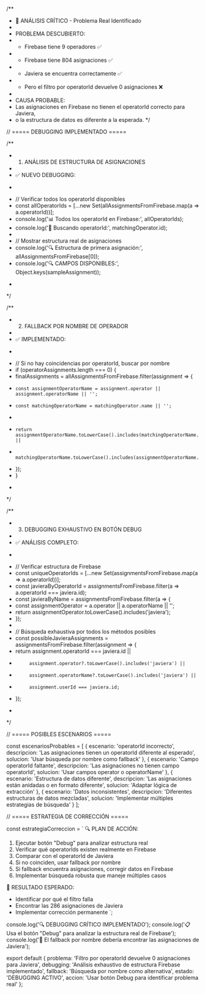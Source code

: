 /**
 * 🔧 ANÁLISIS CRÍTICO - Problema Real Identificado
 * 
 * PROBLEMA DESCUBIERTO:
 * - Firebase tiene 9 operadores ✅
 * - Firebase tiene 804 asignaciones ✅ 
 * - Javiera se encuentra correctamente ✅
 * - Pero el filtro por operatorId devuelve 0 asignaciones ❌
 * 
 * CAUSA PROBABLE:
 * Las asignaciones en Firebase no tienen el operatorId correcto para Javiera,
 * o la estructura de datos es diferente a la esperada.
 */

// ===== DEBUGGING IMPLEMENTADO =====

/**
 * 1. ANÁLISIS DE ESTRUCTURA DE ASIGNACIONES
 * 
 * ✅ NUEVO DEBUGGING:
 * ```javascript
 * // Verificar todos los operatorId disponibles
 * const allOperatorIds = [...new Set(allAssignmentsFromFirebase.map(a => a.operatorId))];
 * console.log('📊 Todos los operatorId en Firebase:', allOperatorIds);
 * console.log('🎯 Buscando operatorId:', matchingOperator.id);
 * 
 * // Mostrar estructura real de asignaciones
 * console.log('🔍 Estructura de primera asignación:', allAssignmentsFromFirebase[0]);
 * console.log('🔍 CAMPOS DISPONIBLES:', Object.keys(sampleAssignment));
 * ```
 */

/**
 * 2. FALLBACK POR NOMBRE DE OPERADOR
 * 
 * ✅ IMPLEMENTADO:
 * ```javascript
 * // Si no hay coincidencias por operatorId, buscar por nombre
 * if (operatorAssignments.length === 0) {
 *   finalAssignments = allAssignmentsFromFirebase.filter(assignment => {
 *     const assignmentOperatorName = assignment.operator || assignment.operatorName || '';
 *     const matchingOperatorName = matchingOperator.name || '';
 *     
 *     return assignmentOperatorName.toLowerCase().includes(matchingOperatorName.toLowerCase()) ||
 *            matchingOperatorName.toLowerCase().includes(assignmentOperatorName.toLowerCase());
 *   });
 * }
 * ```
 */

/**
 * 3. DEBUGGING EXHAUSTIVO EN BOTÓN DEBUG
 * 
 * ✅ ANÁLISIS COMPLETO:
 * ```javascript
 * // Verificar estructura de Firebase
 * const uniqueOperatorIds = [...new Set(assignmentsFromFirebase.map(a => a.operatorId))];
 * const javieraByOperatorId = assignmentsFromFirebase.filter(a => a.operatorId === javiera.id);
 * const javieraByName = assignmentsFromFirebase.filter(a => {
 *   const assignmentOperator = a.operator || a.operatorName || '';
 *   return assignmentOperator.toLowerCase().includes('javiera');
 * });
 * 
 * // Búsqueda exhaustiva por todos los métodos posibles
 * const possibleJavieraAssignments = assignmentsFromFirebase.filter(assignment => {
 *   return assignment.operatorId === javiera.id ||
 *          assignment.operator?.toLowerCase().includes('javiera') ||
 *          assignment.operatorName?.toLowerCase().includes('javiera') ||
 *          assignment.userId === javiera.id;
 * });
 * ```
 */

// ===== POSIBLES ESCENARIOS =====

const escenariosProbables = [
  {
    escenario: 'operatorId incorrecto',
    descripcion: 'Las asignaciones tienen un operatorId diferente al esperado',
    solucion: 'Usar búsqueda por nombre como fallback'
  },
  {
    escenario: 'Campo operatorId faltante',
    descripcion: 'Las asignaciones no tienen campo operatorId',
    solucion: 'Usar campos operator o operatorName'
  },
  {
    escenario: 'Estructura de datos diferente',
    descripcion: 'Las asignaciones están anidadas o en formato diferente',
    solucion: 'Adaptar lógica de extracción'
  },
  {
    escenario: 'Datos inconsistentes',
    descripcion: 'Diferentes estructuras de datos mezcladas',
    solucion: 'Implementar múltiples estrategias de búsqueda'
  }
];

// ===== ESTRATEGIA DE CORRECCIÓN =====

const estrategiaCorreccion = `
🔍 PLAN DE ACCIÓN:

1. Ejecutar botón "Debug" para analizar estructura real
2. Verificar qué operatorIds existen realmente en Firebase
3. Comparar con el operatorId de Javiera
4. Si no coinciden, usar fallback por nombre
5. Si fallback encuentra asignaciones, corregir datos en Firebase
6. Implementar búsqueda robusta que maneje múltiples casos

🎯 RESULTADO ESPERADO:
- Identificar por qué el filtro falla
- Encontrar las 286 asignaciones de Javiera
- Implementar corrección permanente
`;

console.log('🔍 DEBUGGING CRÍTICO IMPLEMENTADO');
console.log('📋 Usa el botón "Debug" para analizar la estructura real de Firebase');
console.log('🎯 El fallback por nombre debería encontrar las asignaciones de Javiera');

export default {
  problema: 'Filtro por operatorId devuelve 0 asignaciones para Javiera',
  debugging: 'Análisis exhaustivo de estructura Firebase implementado',
  fallback: 'Búsqueda por nombre como alternativa',
  estado: 'DEBUGGING ACTIVO',
  accion: 'Usar botón Debug para identificar problema real'
};